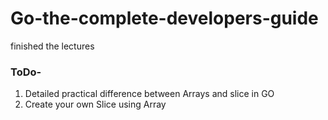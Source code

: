 # Go-the-complete-developers-guide
finished the lectures

### ToDo-  
1. Detailed practical difference between Arrays and slice in GO
2. Create your own Slice using Array
